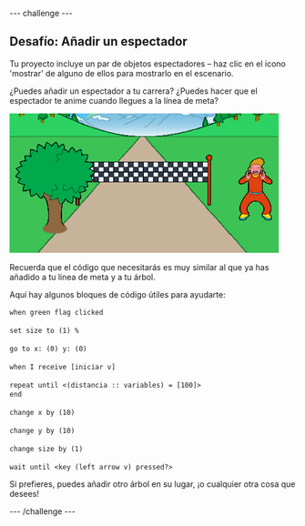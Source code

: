 --- challenge ---

## Desafío: Añadir un espectador

Tu proyecto incluye un par de objetos espectadores – haz clic en el icono 'mostrar' de alguno de ellos para mostrarlo en el escenario.

¿Puedes añadir un espectador a tu carrera? ¿Puedes hacer que el espectador te anime cuando llegues a la línea de meta?

![un espectador en el juego](images/sprint-spectator.png)

Recuerda que el código que necesitarás es muy similar al que ya has añadido a tu línea de meta y a tu árbol.

Aquí hay algunos bloques de código útiles para ayudarte:

```blocks3
when green flag clicked

set size to (1) %

go to x: (0) y: (0)

when I receive [iniciar v]

repeat until <(distancia :: variables) = [100]>
end

change x by (10)

change y by (10)

change size by (1)

wait until <key (left arrow v) pressed?>
```

Si prefieres, puedes añadir otro árbol en su lugar, ¡o cualquier otra cosa que desees!


--- /challenge ---
